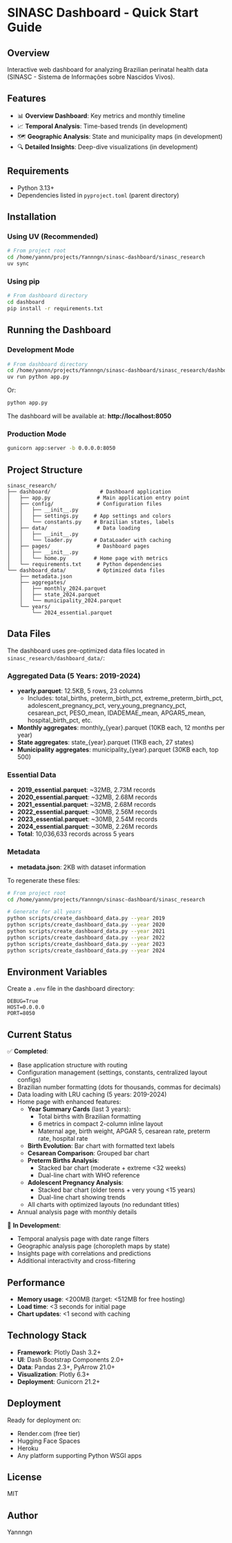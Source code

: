 # SINASC Dashboard - Quick Start Guide

## Overview
Interactive web dashboard for analyzing Brazilian perinatal health data (SINASC - Sistema de Informações sobre Nascidos Vivos).

## Features
- 📊 **Overview Dashboard**: Key metrics and monthly timeline
- 📈 **Temporal Analysis**: Time-based trends (in development)
- 🗺️ **Geographic Analysis**: State and municipality maps (in development)
- 🔍 **Detailed Insights**: Deep-dive visualizations (in development)

## Requirements
- Python 3.13+
- Dependencies listed in `pyproject.toml` (parent directory)

## Installation

### Using UV (Recommended)
```bash
# From project root
cd /home/yannn/projects/Yannngn/sinasc-dashboard/sinasc_research
uv sync
```

### Using pip
```bash
# From dashboard directory
cd dashboard
pip install -r requirements.txt
```

## Running the Dashboard

### Development Mode
```bash
# From dashboard directory
cd /home/yannn/projects/Yannngn/sinasc-dashboard/sinasc_research/dashboard
uv run python app.py
```

Or:
```bash
python app.py
```

The dashboard will be available at: **http://localhost:8050**

### Production Mode
```bash
gunicorn app:server -b 0.0.0.0:8050
```

## Project Structure
```
sinasc_research/
├── dashboard/                # Dashboard application
│   ├── app.py               # Main application entry point
│   ├── config/              # Configuration files
│   │   ├── __init__.py
│   │   ├── settings.py     # App settings and colors
│   │   └── constants.py    # Brazilian states, labels
│   ├── data/                # Data loading
│   │   ├── __init__.py
│   │   └── loader.py       # DataLoader with caching
│   ├── pages/               # Dashboard pages
│   │   ├── __init__.py
│   │   └── home.py         # Home page with metrics
│   └── requirements.txt     # Python dependencies
└── dashboard_data/          # Optimized data files
    ├── metadata.json
    ├── aggregates/
    │   ├── monthly_2024.parquet
    │   ├── state_2024.parquet
    │   └── municipality_2024.parquet
    └── years/
        └── 2024_essential.parquet
```

## Data Files
The dashboard uses pre-optimized data files located in `sinasc_research/dashboard_data/`:

### Aggregated Data (5 Years: 2019-2024)
- **yearly.parquet**: 12.5KB, 5 rows, 23 columns
  - Includes: total_births, preterm_birth_pct, extreme_preterm_birth_pct, adolescent_pregnancy_pct, very_young_pregnancy_pct, cesarean_pct, PESO_mean, IDADEMAE_mean, APGAR5_mean, hospital_birth_pct, etc.
- **Monthly aggregates**: monthly_{year}.parquet (10KB each, 12 months per year)
- **State aggregates**: state_{year}.parquet (11KB each, 27 states)
- **Municipality aggregates**: municipality_{year}.parquet (30KB each, top 500)

### Essential Data
- **2019_essential.parquet**: ~32MB, 2.73M records
- **2020_essential.parquet**: ~32MB, 2.68M records
- **2021_essential.parquet**: ~32MB, 2.68M records
- **2022_essential.parquet**: ~30MB, 2.56M records
- **2023_essential.parquet**: ~30MB, 2.54M records
- **2024_essential.parquet**: ~30MB, 2.26M records
- **Total**: 10,036,633 records across 5 years

### Metadata
- **metadata.json**: 2KB with dataset information

To regenerate these files:
```bash
# From project root
cd /home/yannn/projects/Yannngn/sinasc-dashboard/sinasc_research

# Generate for all years
python scripts/create_dashboard_data.py --year 2019
python scripts/create_dashboard_data.py --year 2020
python scripts/create_dashboard_data.py --year 2021
python scripts/create_dashboard_data.py --year 2022
python scripts/create_dashboard_data.py --year 2023
python scripts/create_dashboard_data.py --year 2024
```

## Environment Variables
Create a `.env` file in the dashboard directory:
```
DEBUG=True
HOST=0.0.0.0
PORT=8050
```

## Current Status
✅ **Completed**:
- Base application structure with routing
- Configuration management (settings, constants, centralized layout configs)
- Brazilian number formatting (dots for thousands, commas for decimals)
- Data loading with LRU caching (5 years: 2019-2024)
- Home page with enhanced features:
  - **Year Summary Cards** (last 3 years):
    - Total births with Brazilian formatting
    - 6 metrics in compact 2-column inline layout
    - Maternal age, birth weight, APGAR 5, cesarean rate, preterm rate, hospital rate
  - **Birth Evolution**: Bar chart with formatted text labels
  - **Cesarean Comparison**: Grouped bar chart
  - **Preterm Births Analysis**: 
    - Stacked bar chart (moderate + extreme <32 weeks)
    - Dual-line chart with WHO reference
  - **Adolescent Pregnancy Analysis**:
    - Stacked bar chart (older teens + very young <15 years)
    - Dual-line chart showing trends
  - All charts with optimized layouts (no redundant titles)
- Annual analysis page with monthly details

🔄 **In Development**:
- Temporal analysis page with date range filters
- Geographic analysis page (choropleth maps by state)
- Insights page with correlations and predictions
- Additional interactivity and cross-filtering

## Performance
- **Memory usage**: <200MB (target: <512MB for free hosting)
- **Load time**: <3 seconds for initial page
- **Chart updates**: <1 second with caching

## Technology Stack
- **Framework**: Plotly Dash 3.2+
- **UI**: Dash Bootstrap Components 2.0+
- **Data**: Pandas 2.3+, PyArrow 21.0+
- **Visualization**: Plotly 6.3+
- **Deployment**: Gunicorn 21.2+

## Deployment
Ready for deployment on:
- Render.com (free tier)
- Hugging Face Spaces
- Heroku
- Any platform supporting Python WSGI apps

## License
MIT

## Author
Yannngn
